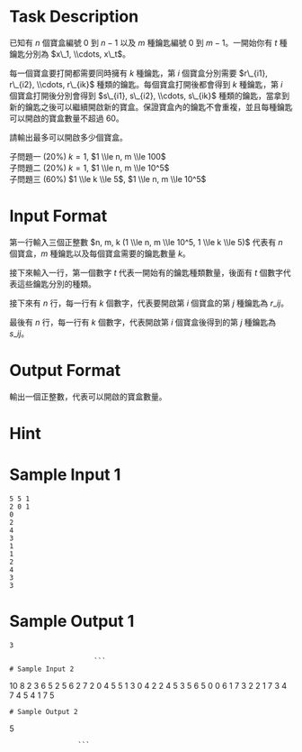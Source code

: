 # Task Description
已知有 $n$ 個寶盒編號 $0$ 到 $n-1$ 以及 $m$ 種鑰匙編號 $0$ 到 $m-1$。一開始你有 $t$ 種鑰匙分別為 $x\_1, \\cdots, x\_t$。

每一個寶盒要打開都需要同時擁有 $k$ 種鑰匙，第 $i$ 個寶盒分別需要 $r\_{i1}, r\_{i2}, \\cdots, r\_{ik}$ 種類的鑰匙。每個寶盒打開後都會得到 $k$ 種鑰匙，第 $i$ 個寶盒打開後分別會得到 $s\_{i1}, s\_{i2}, \\cdots, s\_{ik}$ 種類的鑰匙，當拿到新的鑰匙之後可以繼續開啟新的寶盒。保證寶盒內的鑰匙不會重複，並且每種鑰匙可以開啟的寶盒數量不超過 $60$。

請輸出最多可以開啟多少個寶盒。  

子問題一 (20%) $k=1$, $1 \\le n, m \\le 100$  
子問題二 (20%) $k=1$, $1 \\le n, m \\le 10^5$  
子問題三 (60%) $1 \\le k \\le 5$, $1 \\le n, m \\le 10^5$
# Input Format
第一行輸入三個正整數 $n, m, k (1 \\le n, m \\le 10^5, 1 \\le k \\le 5)$ 代表有 $n$ 個寶盒，$m$ 種鑰匙以及每個寶盒需要的鑰匙數量 $k$。

接下來輸入一行，第一個數字 $t$ 代表一開始有的鑰匙種類數量，後面有 $t$ 個數字代表這些鑰匙分別的種類。

接下來有 $n$ 行，每一行有 $k$ 個數字，代表要開啟第 $i$ 個寶盒的第 $j$ 種鑰匙為 $r\_{ij}$。

最後有 $n$ 行，每一行有 $k$ 個數字，代表開啟第 $i$ 個寶盒後得到的第 $j$ 種鑰匙為 $s\_{ij}$。
# Output Format
輸出一個正整數，代表可以開啟的寶盒數量。
# Hint

# Sample Input 1
```
5 5 1
2 0 1
0
2
4
3
1
1
2
4
3
3
```
# Sample Output 1
```
3

                     ```
# Sample Input 2
```
10 8 2
3 6 5 2
5 6
2 7
2 0
4 5
5 1
3 0
4 2
2 4
5 3
5 6
5 0
0 6
1 7
3 2
2 1
7 3
4 7
4 5
4 1
7 5
```
# Sample Output 2
```
5

                     ```

